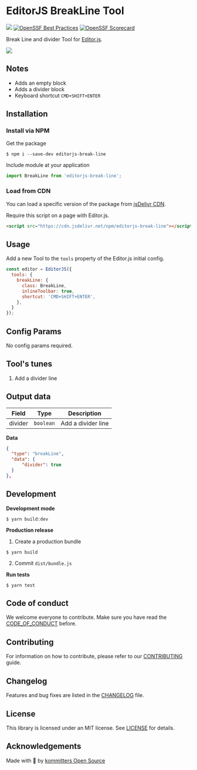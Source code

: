 # EditorJS BreakLine Tool
![](https://badgen.net/badge/Editor.js/v2.0/blue)
[![OpenSSF Best Practices](https://bestpractices.coreinfrastructure.org/projects/6467/badge)](https://bestpractices.coreinfrastructure.org/projects/6467)
[![OpenSSF Scorecard](https://api.securityscorecards.dev/projects/github.com/kommitters/editorjs-break-line/badge)](https://api.securityscorecards.dev/projects/github.com/kommitters/editorjs-break-line)

Break Line and divider Tool for [Editor.js](https://editorjs.io).

![](assets/demo.gif)

## Notes

- Adds an empty block
- Adds a divider block
- Keyboard shortcut `CMD+SHIFT+ENTER`

## Installation

### Install via NPM
Get the package
```shell
$ npm i --save-dev editorjs-break-line
```

Include module at your application

```javascript
import BreakLine from 'editorjs-break-line';
```

### Load from CDN

You can load a specific version of the package from [jsDelivr CDN](https://www.jsdelivr.com/package/npm/editorjs-break-line).

Require this script on a page with Editor.js.

```html
<script src="https://cdn.jsdelivr.net/npm/editorjs-break-line"></script>
```

## Usage

Add a new Tool to the `tools` property of the Editor.js initial config.

```javascript
const editor = EditorJS({
  tools: {
    breakLine: {
      class: BreakLine,
      inlineToolbar: true,
      shortcut: 'CMD+SHIFT+ENTER',
    },
  }
});
```

## Config Params

No config params required.

## Tool's tunes

1. Add a divider line

## Output data

| Field          | Type      | Description                     |
| -------------- | --------- | ------------------------------- |
| divider        | `boolean` | Add a divider line

**Data**

```json
{
  "type": "breakLine",
  "data": {
      "divider": true
  }
},
```

## Development

**Development mode**
```shell
$ yarn build:dev
```

**Production release**
1. Create a production bundle
```shell
$ yarn build
```

2. Commit `dist/bundle.js`

**Run tests**
```shell
$ yarn test
```

## Code of conduct
We welcome everyone to contribute. Make sure you have read the [CODE_OF_CONDUCT][coc] before.

## Contributing
For information on how to contribute, please refer to our [CONTRIBUTING][contributing] guide.

## Changelog
Features and bug fixes are listed in the [CHANGELOG][changelog] file.

## License
This library is licensed under an MIT license. See [LICENSE][license] for details.

## Acknowledgements
Made with 💙 by [kommitters Open Source](https://kommit.co)

[license]: https://github.com/kommitters/editorjs-break-line/blob/master/LICENSE
[coc]: https://github.com/kommitters/editorjs-break-line/blob/master/CODE_OF_CONDUCT.md
[changelog]: https://github.com/kommitters/editorjs-break-line/blob/master/CHANGELOG.md
[contributing]: https://github.com/kommitters/editorjs-break-line/blob/master/CONTRIBUTING.md
